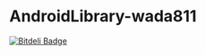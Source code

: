 AndroidLibrary-wada811
======================


[![Bitdeli Badge](https://d2weczhvl823v0.cloudfront.net/wada811/androidlibrary-wada811/trend.png)](https://bitdeli.com/free "Bitdeli Badge")

